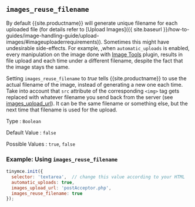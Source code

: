 ## `images_reuse_filename`

By default {{site.productname}} will generate unique filename for each uploaded file (for details refer to [Upload Images]({{ site.baseurl }}/how-to-guides/image-handling-guide/upload-images/#imageuploaderrequirements)). Sometimes this might have undesirable side-effects. For example, ,when `automatic_uploads` is enabled, every manipulation on the image done with [Image Tools]({{site.baseurl}}/plugins-ref/opensource/imagetools/) plugin, results in file upload and each time under a different filename, despite the fact that the image stays the same.

Setting `images_reuse_filename` to *true* tells {{site.productname}} to use the actual filename of the image, instead of generating a new one each time. Take into account that `src` attribute of the corresponding `<img>` tag gets replaced with whatever filename you send back from the server (see [images_upload_url](#images_upload_url)). It can be the same filename or something else, but the next time that filename is used for the upload.

Type
: `Boolean`

Default Value
: `false`

Possible Values
: `true`, `false`

### Example: Using `images_reuse_filename`

```js
tinymce.init({
  selector: 'textarea',  // change this value according to your HTML
  automatic_uploads: true,
  images_upload_url: 'postAcceptor.php',
  images_reuse_filename: true
});
```
